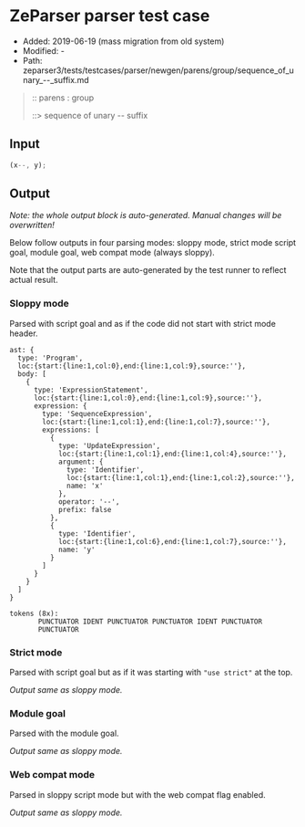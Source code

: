 # ZeParser parser test case

- Added: 2019-06-19 (mass migration from old system)
- Modified: -
- Path: zeparser3/tests/testcases/parser/newgen/parens/group/sequence_of_unary_--_suffix.md

> :: parens : group
>
> ::> sequence of unary -- suffix

## Input

`````js
(x--, y);
`````

## Output

_Note: the whole output block is auto-generated. Manual changes will be overwritten!_

Below follow outputs in four parsing modes: sloppy mode, strict mode script goal, module goal, web compat mode (always sloppy).

Note that the output parts are auto-generated by the test runner to reflect actual result.

### Sloppy mode

Parsed with script goal and as if the code did not start with strict mode header.

`````
ast: {
  type: 'Program',
  loc:{start:{line:1,col:0},end:{line:1,col:9},source:''},
  body: [
    {
      type: 'ExpressionStatement',
      loc:{start:{line:1,col:0},end:{line:1,col:9},source:''},
      expression: {
        type: 'SequenceExpression',
        loc:{start:{line:1,col:1},end:{line:1,col:7},source:''},
        expressions: [
          {
            type: 'UpdateExpression',
            loc:{start:{line:1,col:1},end:{line:1,col:4},source:''},
            argument: {
              type: 'Identifier',
              loc:{start:{line:1,col:1},end:{line:1,col:2},source:''},
              name: 'x'
            },
            operator: '--',
            prefix: false
          },
          {
            type: 'Identifier',
            loc:{start:{line:1,col:6},end:{line:1,col:7},source:''},
            name: 'y'
          }
        ]
      }
    }
  ]
}

tokens (8x):
       PUNCTUATOR IDENT PUNCTUATOR PUNCTUATOR IDENT PUNCTUATOR
       PUNCTUATOR
`````

### Strict mode

Parsed with script goal but as if it was starting with `"use strict"` at the top.

_Output same as sloppy mode._

### Module goal

Parsed with the module goal.

_Output same as sloppy mode._

### Web compat mode

Parsed in sloppy script mode but with the web compat flag enabled.

_Output same as sloppy mode._
